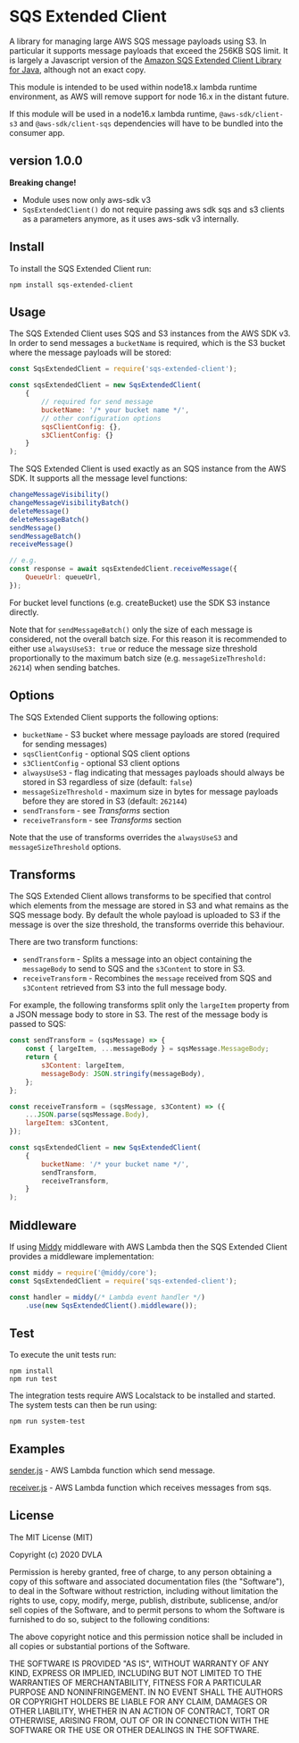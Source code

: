 # SQS Extended Client

A library for managing large AWS SQS message payloads using S3. In particular it supports 
message payloads that exceed the 256KB SQS limit. It is largely a Javascript version 
of the [Amazon SQS Extended Client Library for Java](https://github.com/awslabs/amazon-sqs-java-extended-client-lib), 
although not an exact copy.

This module is intended to be used within node18.x lambda runtime environment, as AWS will remove support for node 16.x in the distant future.

If this module will be used in a node16.x lambda runtime,
`@aws-sdk/client-s3` and `@aws-sdk/client-sqs` dependencies will have to be bundled into the consumer app.

## version 1.0.0

**Breaking change!**

- Module uses now only aws-sdk v3
- `SqsExtendedClient()` do not require passing aws sdk sqs and s3 clients as a parameters anymore, as it uses aws-sdk v3 internally. 


## Install

To install the SQS Extended Client run:

```
npm install sqs-extended-client
```

## Usage

The SQS Extended Client uses SQS and S3 instances from the AWS SDK v3. 
In order to send messages a `bucketName` is required, which is the S3 bucket where the message payloads will be stored:

```Javascript
const SqsExtendedClient = require('sqs-extended-client');

const sqsExtendedClient = new SqsExtendedClient(
    {
        // required for send message
        bucketName: '/* your bucket name */',
        // other configuration options
        sqsClientConfig: {}, 
        s3ClientConfig: {}
    }
);
```

The SQS Extended Client is used exactly as an SQS instance from the AWS SDK. 
It supports all the message level functions:

```Javascript
changeMessageVisibility()
changeMessageVisibilityBatch()
deleteMessage()
deleteMessageBatch()
sendMessage()
sendMessageBatch()
receiveMessage()

// e.g.
const response = await sqsExtendedClient.receiveMessage({
    QueueUrl: queueUrl,
});
```
For bucket level functions (e.g. createBucket) use the SDK S3 instance directly.

Note that for `sendMessageBatch()` only the size of each message is considered, not the overall batch size. 
For this reason it is recommended to either use `alwaysUseS3: true` or reduce the message size threshold 
proportionally to the maximum batch size (e.g. `messageSizeThreshold: 26214`) when sending batches.

## Options

The SQS Extended Client supports the following options:

* `bucketName` - S3 bucket where message payloads are stored (required for sending messages)
* `sqsClientConfig` - optional SQS client options
* `s3ClientConfig` - optional S3 client options
* `alwaysUseS3` - flag indicating that messages payloads should always be stored in S3 regardless of size (default: `false`)
* `messageSizeThreshold` - maximum size in bytes for message payloads before they are stored in S3 (default: `262144`)
* `sendTransform` - see _Transforms_ section
* `receiveTransform` - see _Transforms_ section

Note that the use of transforms overrides the `alwaysUseS3` and `messageSizeThreshold` options.

## Transforms

The SQS Extended Client allows transforms to be specified that control which elements from the message are stored in S3 and what remains as the SQS message body. By default the whole payload is uploaded to S3 if the message is over the size threshold, the transforms override this behaviour.

There are two transform functions:

* `sendTransform` - Splits a message into an object containing the `messageBody` to send to SQS and the `s3Content` to store in S3.
* `receiveTransform` - Recombines the `message` received from SQS and `s3Content` retrieved from S3 into the full message body.

For example, the following transforms split only the `largeItem` property from a JSON message body to store in S3. The rest of the message body is passed to SQS:

```Javascript
const sendTransform = (sqsMessage) => {
    const { largeItem, ...messageBody } = sqsMessage.MessageBody;
    return {
        s3Content: largeItem,
        messageBody: JSON.stringify(messageBody),
    };
};

const receiveTransform = (sqsMessage, s3Content) => ({
    ...JSON.parse(sqsMessage.Body),
    largeItem: s3Content,
});

const sqsExtendedClient = new SqsExtendedClient(
    {
        bucketName: '/* your bucket name */',
        sendTransform,
        receiveTransform,
    }
);
```

## Middleware

If using [Middy](https://github.com/middyjs/middy) middleware with AWS Lambda then the SQS Extended Client provides 
a middleware implementation:

```Javascript
const middy = require('@middy/core');
const SqsExtendedClient = require('sqs-extended-client');

const handler = middy(/* Lambda event handler */)
    .use(new SqsExtendedClient().middleware());
```

## Test

To execute the unit tests run:

```
npm install
npm run test
```

The integration tests require AWS Localstack to be installed and started. 
The system tests can then be run using:

```
npm run system-test
```

## Examples

[sender.js](example/sender.js) - AWS Lambda function which send message.

[receiver.js](example/receiver.js) - AWS Lambda function which receives messages from sqs.

## License

The MIT License (MIT)

Copyright (c) 2020 DVLA

Permission is hereby granted, free of charge, to any person obtaining a copy of this software and associated documentation files (the "Software"), to deal in the Software without restriction, including without limitation the rights to use, copy, modify, merge, publish, distribute, sublicense, and/or sell copies of the Software, and to permit persons to whom the Software is furnished to do so, subject to the following conditions:

The above copyright notice and this permission notice shall be included in all copies or substantial portions of the Software.

THE SOFTWARE IS PROVIDED "AS IS", WITHOUT WARRANTY OF ANY KIND, EXPRESS OR IMPLIED, INCLUDING BUT NOT LIMITED TO THE WARRANTIES OF MERCHANTABILITY, FITNESS FOR A PARTICULAR PURPOSE AND NONINFRINGEMENT. IN NO EVENT SHALL THE AUTHORS OR COPYRIGHT HOLDERS BE LIABLE FOR ANY CLAIM, DAMAGES OR OTHER LIABILITY, WHETHER IN AN ACTION OF CONTRACT, TORT OR OTHERWISE, ARISING FROM, OUT OF OR IN CONNECTION WITH THE SOFTWARE OR THE USE OR OTHER DEALINGS IN THE SOFTWARE.
